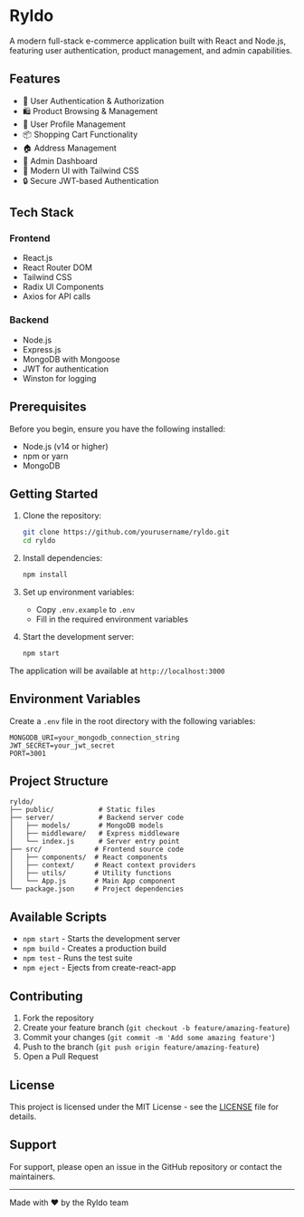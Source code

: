 # Ryldo

A modern full-stack e-commerce application built with React and Node.js, featuring user authentication, product management, and admin capabilities.

## Features

- 🔐 User Authentication & Authorization
- 🛍️ Product Browsing & Management
- 👤 User Profile Management
- 📦 Shopping Cart Functionality
- 🏠 Address Management
- 👑 Admin Dashboard
- 🎨 Modern UI with Tailwind CSS
- 🔒 Secure JWT-based Authentication

## Tech Stack

### Frontend

- React.js
- React Router DOM
- Tailwind CSS
- Radix UI Components
- Axios for API calls

### Backend

- Node.js
- Express.js
- MongoDB with Mongoose
- JWT for authentication
- Winston for logging

## Prerequisites

Before you begin, ensure you have the following installed:

- Node.js (v14 or higher)
- npm or yarn
- MongoDB

## Getting Started

1. Clone the repository:

   ```bash
   git clone https://github.com/yourusername/ryldo.git
   cd ryldo
   ```

2. Install dependencies:

   ```bash
   npm install
   ```

3. Set up environment variables:
   - Copy `.env.example` to `.env`
   - Fill in the required environment variables

4. Start the development server:

   ```bash
   npm start
   ```

The application will be available at `http://localhost:3000`

## Environment Variables

Create a `.env` file in the root directory with the following variables:

```plaintext
MONGODB_URI=your_mongodb_connection_string
JWT_SECRET=your_jwt_secret
PORT=3001
```

## Project Structure

```
ryldo/
├── public/           # Static files
├── server/           # Backend server code
│   ├── models/       # MongoDB models
│   ├── middleware/   # Express middleware
│   └── index.js      # Server entry point
├── src/             # Frontend source code
│   ├── components/  # React components
│   ├── context/     # React context providers
│   ├── utils/       # Utility functions
│   └── App.js       # Main App component
└── package.json     # Project dependencies
```

## Available Scripts

- `npm start` - Starts the development server
- `npm build` - Creates a production build
- `npm test` - Runs the test suite
- `npm eject` - Ejects from create-react-app

## Contributing

1. Fork the repository
2. Create your feature branch (`git checkout -b feature/amazing-feature`)
3. Commit your changes (`git commit -m 'Add some amazing feature'`)
4. Push to the branch (`git push origin feature/amazing-feature`)
5. Open a Pull Request

## License

This project is licensed under the MIT License - see the [LICENSE](LICENSE) file for details.

## Support

For support, please open an issue in the GitHub repository or contact the maintainers.

---

Made with ❤️ by the Ryldo team
